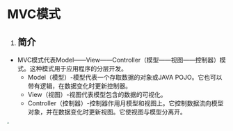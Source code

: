 # MVC模式

1. ## 简介

- MVC模式代表Model——View——Controller（模型——视图——控制器）模式。这种模式用于应用程序的分层开发。
  - Model（模型）-模型代表一个存取数据的对象或JAVA POJO。它也可以带有逻辑，在数据变化时更新控制器。
  - View（视图）-视图代表模型包含的数据的可视化。
  - Controller（控制器）-控制器作用月模型和视图上。它控制数据流向模型对象，并在数据变化时更新视图。它使视图与模型分离开。

<img src="D:\Study\Self\Typora\images\ModelViewController.png" style="zoom:25%;" />


